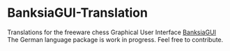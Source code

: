 # BanksiaGUI-Translation
Translations for the freeware chess Graphical User Interface [BanksiaGUI](https://banksiagui.com)
The German language package is work in progress. Feel free to contribute.